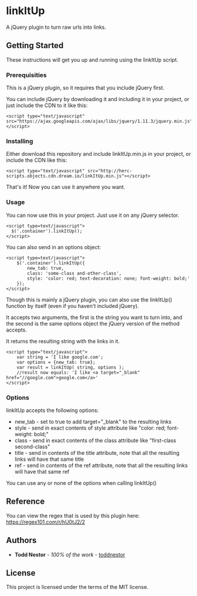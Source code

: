 # linkItUp

A jQuery plugin to turn raw urls into links.

## Getting Started

These instructions will get you up and running using the linkItUp script.

### Prerequisities

This is a jQuery plugin, so it requires that you include jQuery first.

You can include jQuery by downloading it and including it in your project, or just include the CDN to it like this:
```
<script type="text/javascript" src="https://ajax.googleapis.com/ajax/libs/jquery/1.11.3/jquery.min.js"></script>
```

### Installing

Either download this repository and include linkItUp.min.js in your project, or include the CDN like this:

```
<script type="text/javascript" src="http://herc-scripts.objects.cdn.dream.io/linkItUp.min.js"></script>
```

That's it!  Now you can use it anywhere you want.

### Usage

You can now use this in your project.  Just use it on any jQuery selector.

```
<script type=text/javascript">
  $('.container').linkItUp();
</script>
```

You can also send in an options object:

```
<script type=text/javascript">
    $('.container').linkItUp({
        new_tab: true,
        class: 'some-class and-other-class',
        style: 'color: red; text-decoration: none; font-weight: bold;'
    });
</script>
```

Though this is mainly a jQuery plugin, you can also use the linkItUp() function by itself (even if you haven't included jQuery).

It accepts two arguments, the first is the string you want to turn into, and the second is the same options object the jQuery version of the method accepts.

It returns the resulting string with the links in it.

```
<script type="text/javascript">
    var string = 'I like google.com';
    var options = {new_tab: true};
    var result = linkItUp( string, options );
    //result now equals: 'I like <a target="_blank" href="//google.com">google.com</a>'
</script>
```

### Options

linkItUp accepts the following options:

- new_tab - set to true to add target="_blank" to the resulting links
- style - send in exact contents of style attribute like "color: red; font-weight: bold;"
- class - send in exact contents of the class attribute like "first-class second-class"
- title - send in contents of the title attribute, note that all the resulting links will have that same title
- ref - send in contents of the ref attribute, note that all the resulting links will have that same ref

You can use any or none of the options when calling linkItUp()

## Reference

You can view the regex that is used by this plugin here: https://regex101.com/r/hU0tJ2/2

## Authors

* **Todd Nestor** - *100% of the work* - [toddnestor](https://github.com/toddnestor)

## License

This project is licensed under the terms of the MIT license.
